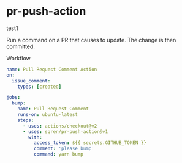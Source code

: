 # pr-push-action

test1

Run a command on a PR that causes to update. The change is then committed.

Workflow

```yml
name: Pull Request Comment Action
on:
  issue_comment:
    types: [created]

jobs:
  bump:
    name: Pull Request Comment
    runs-on: ubuntu-latest
    steps:
      - uses: actions/checkout@v2
      - uses: sqren/pr-push-action@v1
        with:
          access_token: ${{ secrets.GITHUB_TOKEN }}
          comment: 'please bump'
          command: yarn bump
```
